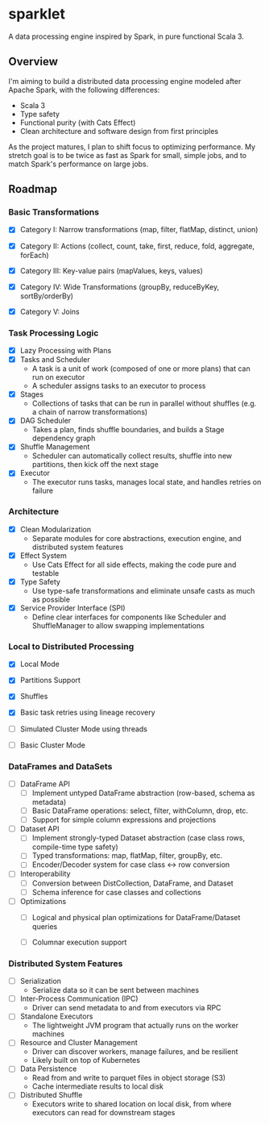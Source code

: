 # sparklet

A data processing engine inspired by Spark, in pure functional Scala 3.

## Overview

I'm aiming to build a distributed data processing engine modeled after Apache Spark, with the following differences:
- Scala 3
- Type safety
- Functional purity (with Cats Effect)
- Clean architecture and software design from first principles

As the project matures, I plan to shift focus to optimizing performance. My stretch goal is to be twice as fast as Spark for small, simple jobs, and to match Spark's performance on large jobs.


## Roadmap

### Basic Transformations

- [x] Category I: Narrow transformations (map, filter, flatMap, distinct, union)
- [x] Category II: Actions (collect, count, take, first, reduce, fold, aggregate, forEach)
- [x] Category III: Key-value pairs (mapValues, keys, values)
- [x] Category IV: Wide Transformations (groupBy, reduceByKey, sortBy/orderBy)
- [x] Category V: Joins


### Task Processing Logic

- [x] Lazy Processing with Plans
- [x] Tasks and Scheduler
  - A task is a unit of work (composed of one or more plans) that can run on executor
  - A scheduler assigns tasks to an executor to process
- [x] Stages
  - Collections of tasks that can be run in parallel without shuffles (e.g. a chain of narrow transformations)
- [x] DAG Scheduler
  - Takes a plan, finds shuffle boundaries, and builds a Stage dependency graph
- [x] Shuffle Management
  - Scheduler can automatically collect results, shuffle into new partitions, then kick off the next stage 
- [x] Executor
  - The executor runs tasks, manages local state, and handles retries on failure

### Architecture
- [x] Clean Modularization
  - Separate modules for core abstractions, execution engine, and distributed system features
- [x] Effect System
  - Use Cats Effect for all side effects, making the code pure and testable
- [x] Type Safety
  - Use type-safe transformations and eliminate unsafe casts as much as possible
- [x] Service Provider Interface (SPI)
  - Define clear interfaces for components like Scheduler and ShuffleManager to allow swapping implementations


### Local to Distributed Processing

- [x] Local Mode
- [x] Partitions Support
- [x] Shuffles
- [x] Basic task retries using lineage recovery
- [ ] Simulated Cluster Mode using threads
- [ ] Basic Cluster Mode


### DataFrames and DataSets

- [ ] DataFrame API
  - [ ] Implement untyped DataFrame abstraction (row-based, schema as metadata)
  - [ ] Basic DataFrame operations: select, filter, withColumn, drop, etc.
  - [ ] Support for simple column expressions and projections

- [ ] Dataset API
  - [ ] Implement strongly-typed Dataset abstraction (case class rows, compile-time type safety)
  - [ ] Typed transformations: map, flatMap, filter, groupBy, etc.
  - [ ] Encoder/Decoder system for case class <-> row conversion

- [ ] Interoperability
  - [ ] Conversion between DistCollection, DataFrame, and Dataset
  - [ ] Schema inference for case classes and collections

- [ ] Optimizations
  - [ ] Logical and physical plan optimizations for DataFrame/Dataset queries
  - [ ] Columnar execution support


### Distributed System Features

- [ ] Serialization 
  - Serialize data so it can be sent between machines
- [ ] Inter-Process Communication (IPC)
  - Driver can send metadata to and from executors via RPC
- [ ] Standalone Executors
  - The lightweight JVM program that actually runs on the worker machines
- [ ] Resource and Cluster Management
  - Driver can discover workers, manage failures, and be resilient
  - Likely built on top of Kubernetes
- [ ] Data Persistence
  - Read from and write to parquet files in object storage (S3)
  - Cache intermediate results to local disk
- [ ] Distributed Shuffle
  - Executors write to shared location on local disk, from where executors can read for downstream stages
